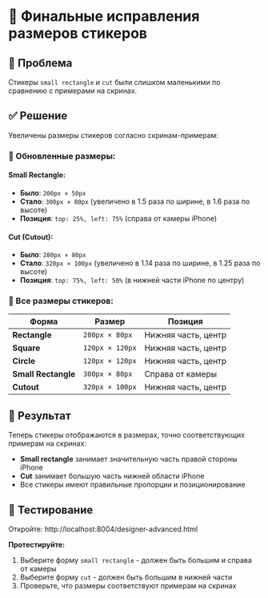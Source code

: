 # 📏 Финальные исправления размеров стикеров

## 🎯 Проблема
Стикеры `small rectangle` и `cut` были слишком маленькими по сравнению с примерами на скринах.

## ✅ Решение
Увеличены размеры стикеров согласно скринам-примерам:

### 📐 Обновленные размеры:

#### **Small Rectangle:**
- **Было**: `200px × 50px`
- **Стало**: `300px × 80px` (увеличено в 1.5 раза по ширине, в 1.6 раза по высоте)
- **Позиция**: `top: 25%, left: 75%` (справа от камеры iPhone)

#### **Cut (Cutout):**
- **Было**: `280px × 80px`
- **Стало**: `320px × 100px` (увеличено в 1.14 раза по ширине, в 1.25 раза по высоте)
- **Позиция**: `top: 75%, left: 50%` (в нижней части iPhone по центру)

### 📱 Все размеры стикеров:

| Форма | Размер | Позиция |
|-------|--------|---------|
| **Rectangle** | `280px × 80px` | Нижняя часть, центр |
| **Square** | `120px × 120px` | Нижняя часть, центр |
| **Circle** | `120px × 120px` | Нижняя часть, центр |
| **Small Rectangle** | `300px × 80px` | Справа от камеры |
| **Cutout** | `320px × 100px` | Нижняя часть, центр |

## 🎉 Результат
Теперь стикеры отображаются в размерах, точно соответствующих примерам на скринах:
- **Small rectangle** занимает значительную часть правой стороны iPhone
- **Cut** занимает большую часть нижней области iPhone
- Все стикеры имеют правильные пропорции и позиционирование

## 🚀 Тестирование
Откройте: http://localhost:8004/designer-advanced.html

**Протестируйте:**
1. Выберите форму `small rectangle` - должен быть большим и справа от камеры
2. Выберите форму `cut` - должен быть большим в нижней части
3. Проверьте, что размеры соответствуют примерам на скринах
